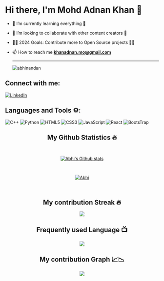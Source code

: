 # Hi there, I'm Mohd Adnan Khan 👋

- 🌱 I’m currently learning everything 📝
- 👯 I’m looking to collaborate with other content creators 🎥
- 👨‍💻 2024 Goals: Contribute more to Open Source projects 👨‍💻
- 📫 How to reach me **khanadnan.mo@gmail.com**


  <hr><img src="https://komarev.com/ghpvc/?username=Abhi-202&label=Profile%20views&color=0e75b6&style=flat" alt="abhinandan" /> </p>


## Connect with me:
[![LinkedIn](https://img.shields.io/badge/linkedin-%230077B5.svg?style=for-the-badge&logo=linkedin&logoColor=white)](https://www.linkedin.com/in/adnan-khan-bb533a1a1/)


## Languages and Tools ⚙️:

![C++](https://img.shields.io/badge/c++-%2300599C.svg?style=for-the-badge&logo=c%2B%2B&logoColor=white) ![Python](https://img.shields.io/badge/python-3670A0?style=for-the-badge&logo=python&logoColor=ffdd54) ![HTML5](https://img.shields.io/badge/html5-%23E34F26.svg?style=for-the-badge&logo=html5&logoColor=white) ![CSS3](https://img.shields.io/badge/css3-%231572B6.svg?style=for-the-badge&logo=css3&logoColor=white)  ![JavaScript](https://img.shields.io/badge/JavaScript-323330?style=for-the-badge&logo=javascript&logoColor=F7DF1E) ![React](https://img.shields.io/badge/React-20232A?style=for-the-badge&logo=react&logoColor=61DAFB) ![BootsTrap](https://img.shields.io/badge/Bootstrap-563D7C?style=for-the-badge&logo=bootstrap&logoColor=white)

<h2 align="center">My Github Statistics 🔥</h2>   
<br>
<p align="center">
<a href="https://github.com/Abhi-202">
<img align="center" alt="Abhi's Github stats"
src="https://github-readme-stats-xi-rosy-19.vercel.app/api?username=Abhi-202&show_icons=true&hide_border=true&count_private=true&bg_color=22272e&title_color=00ffff&text_color=ffffff&icon_color=ffffff"/>
</a>
   </p>
 <br>
  <p align="center"> 
  <a href="https://github.com/ryo-ma/github-profile-trophy">
    <img src="https://github-profile-trophy.vercel.app/?username=Abhi-202&theme=onedark" alt="Abhi" /> 
  </a>
</p>
 <br>


<h2 align="center">My contribution Streak 🔥</h2>
<p align="center">
    <img src="https://github-readme-streak-stats.herokuapp.com/?user=Abhi-202&theme=dark&hide_border=true&background=22272e&stroke=0000"/>
 </p>
 
  <h2 align="center">Frequently used Language 📺</h2>
<p align="center">
  <a href="https://github.com/Iamtripathisatyam/github-readme-streak-stats">
    <img src="https://github-readme-stats.vercel.app/api/top-langs/?username=Abhi-202&theme=dark&hide_border=true&background=22272e&stroke=0000"/>
  </a>
 </p> 

 </p>  
 <h2 align="center">My contribution Graph 📈📉</h2>
<p align="center">
  <a href="https://github.com/Abhi-202">
    <img src="https://activity-graph.herokuapp.com/graph?username=Abhi-202&theme=xcode"/>
  </a>
 </p> 
